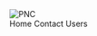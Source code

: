 

  <nav class="navbar is-dark">
  <!-- logo -->
  <div class="navbar-brand">
    <a class="navbar-item">
      <img alt="PNC" src="assets/img/pnc_logo_rev (1).svg">
    </a>
  </div>
  <!-- menu -->
  <div class="navbar-menu">
    <div class="navbar-start">
      <a class="navbar-item" routerLink="">Home</a>
      <a class="navbar-item" routerLink="contact">Contact</a>
      <a class="navbar-item" routerLink="users">Users</a>
    </div>
  </div>
</nav>